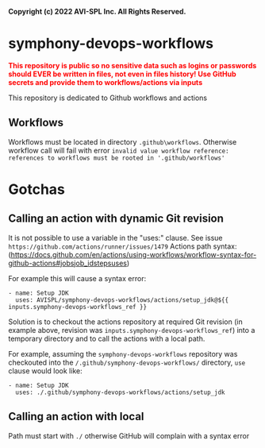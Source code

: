 **Copyright (c) 2022 AVI-SPL Inc.
All Rights Reserved.**

# symphony-devops-workflows
**<font color="red">This repository is public so no sensitive data
such as logins or passwords should EVER be written in files, 
not even in files history!
Use GitHub secrets and provide them to workflows/actions via inputs
</font>**

This repository is dedicated to Github workflows and actions

## Workflows
Workflows must be located in directory `.github\workflows`.
Otherwise workflow call will fail with error 
`invalid value workflow reference: references to workflows must be rooted in '.github/workflows'`

# Gotchas
## Calling an action with dynamic Git revision
It is not possible to use a variable in the "uses:" clause.
See issue `https://github.com/actions/runner/issues/1479`
Actions path syntax: (https://docs.github.com/en/actions/using-workflows/workflow-syntax-for-github-actions#jobsjob_idstepsuses)

For example this will cause a syntax error:
```
- name: Setup JDK
  uses: AVISPL/symphony-devops-workflows/actions/setup_jdk@${{ inputs.symphony-devops-workflows_ref }}
```

Solution is to checkout the actions repository at required Git revision 
(in example above, revision was `inputs.symphony-devops-workflows_ref`)
into a temporary directory and to call the actions with a local path.

For example, assuming the `symphony-devops-workflows` repository was checkouted 
into the `/.github/symphony-devops-workflows/` directory, `use` clause would look like:
```
- name: Setup JDK
  uses: ./.github/symphony-devops-workflows/actions/setup_jdk
```

## Calling an action with local
Path must start with `./` otherwise GitHub will complain with a syntax error
